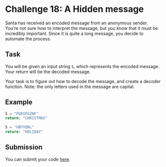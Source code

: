 # Challenge 18: A Hidden message

Santa has received an encoded message from an anonymous sender. You're not sure how to interpret the message, but you know that it must be incredibly important. Since it is quite a long message, you decide to automate the process.


## Task

You will be given an input string `S`, which represents the encoded message.
Your return will be the decoded message.

Your task is to figure out how to decode the message, and create a decoder function.
Note: the only letters used in the message are capital.

## Example
```py
S = "PUEVFGZNF"
return: "CHRISTMAS"

S = "UBYVQNL"
return: "HOLIDAY"
```

## Submission

You can submit your code [here](https://docs.google.com/forms/d/1SsjQ2lDbAs_g1H49ZS44y6Tw1KuX3sM9f6GKW_YaNaI).
